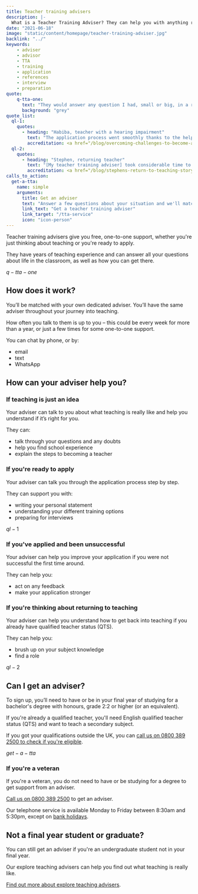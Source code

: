 ```yaml
---
title: Teacher training advisers
description: |-
  What is a Teacher Training Adviser? They can help you with anything related to getting into teaching, such as writing your application, funding and interview preparation.
date: "2021-06-18"
image: "static/content/homepage/teacher-training-adviser.jpg"
backlink: "../"
keywords: 
    - adviser
    - advisor
    - TTA
    - training
    - application
    - references
    - interview
    - preparation
quote:
    q-tta-one:
      text: "They would answer any question I had, small or big, in a relaxed environment."
      background: "grey"
quote_list:
  ql-1:
    quotes: 
      - heading: "Habiba, teacher with a hearing impairment"
        text: "The application process went smoothly thanks to the help of my teacher training adviser, Ellie."
        accreditation: <a href="/blog/overcoming-challenges-to-become-a-teacher-hearing-impairment">Read how Habiba successfully applied to train to teach</a>.
  ql-2:
    quotes:
      - heading: "Stephen, returning teacher"
        text: "[My teacher training adviser] took considerable time to understand my situation."
        accreditation: <a href="/blog/stephens-return-to-teaching-story">Read how Stephen got back into the classroom with the help of an adviser</a>.
calls_to_action:
  get-a-tta:
    name: simple
    arguments:
      title: Get an adviser
      text: "Answer a few questions about your situation and we'll match you with an adviser."
      link_text: "Get a teacher training adviser"
      link_target: "/tta-service"
      icon: "icon-person"
---
```

Teacher training advisers give you free, one-to-one support, whether you're just thinking about teaching or you're ready to apply.

They have years of teaching experience and can answer all your questions about life in the classroom, as well as how you can get there.

$q-tta-one$

## How does it work?

You’ll be matched with your own dedicated adviser. You’ll have the same adviser throughout your journey into teaching.

How often you talk to them is up to you – this could be every week for more than a year, or just a few times for some one-to-one support.

You can chat by phone, or by:

* email
* text
* WhatsApp

## How can your adviser help you?

### If teaching is just an idea

Your adviser can talk to you about what teaching is really like and help you understand if it’s right for you.

They can:

* talk through your questions and any doubts ​
* help you find school experience
* explain the steps to becoming a teacher

### If you're ready to apply

Your adviser can talk you through the application process step by step.

They can support you with:

* writing your personal statement
* understanding your different training options
* preparing for interviews

$ql-1$

### If you've applied and been unsuccessful

Your adviser can help you improve your application if you were not successful the first time around.

They can help you:

* act on any feedback
* make your application stronger

### If you're thinking about returning to teaching

Your adviser can help you understand how to get back into teaching if you already have qualified teacher status (QTS).

They can help you:

* brush up on your subject knowledge
* find a role

$ql-2$

## Can I get an adviser?

To sign up, you’ll need to have or be in your final year of studying for a bachelor's degree with honours, grade 2:2 or higher (or an equivalent).

If you're already a qualified teacher, you'll need English qualified teacher status (QTS) and want to teach a secondary subject.

If you got your qualifications outside the UK, you can <a href="tel:08003892500">call us on 0800 389 2500 to check if you're eligible</a>.

$get-a-tta$

### If you're a veteran

If you're a veteran, you do not need to have or be studying for a degree to get support from an adviser.

<a href="tel:08003892500">Call us on 0800 389 2500</a> to get an adviser.

Our telephone service is available Monday to Friday between 8:30am and 5:30pm, except on [bank holidays](https://www.gov.uk/bank-holidays).

## Not a final year student or graduate?

You can still get an adviser if you're an undergraduate student not in your final year.

Our explore teaching advisers can help you find out what teaching is really like.

<a href="/explore-teaching-advisers">Find out more about explore teaching advisers</a>.

